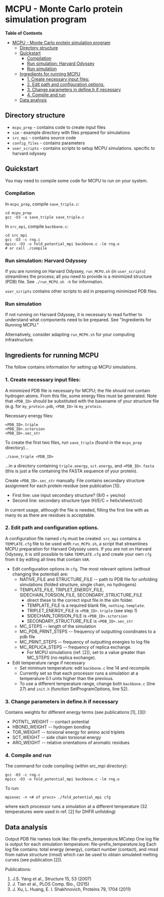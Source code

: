 # MCPU - Monte Carlo protein simulation program

<!-- markdown-toc start - Don't edit this section. Run M-x markdown-toc-refresh-toc -->
**Table of Contents**

- [MCPU - Monte Carlo protein simulation program](#mcpu---monte-carlo-protein-simulation-program)
    - [Directory structure](#directory-structure)
    - [Quickstart](#quickstart)
        - [Compilation](#compilation)
        - [Run simulation: Harvard Odyssey](#run-simulation-harvard-odyssey)
        - [Run simulation](#run-simulation)
    - [Ingredients for running MCPU](#ingredients-for-running-mcpu)
        - [1. Create necessary input files:](#1-create-necessary-input-files)
        - [2. Edit path and configuration options.](#2-edit-path-and-configuration-options)
        - [3. Change parameters in define.h if necessary](#3-change-parameters-in-defineh-if-necessary)
        - [4. Compile and run](#4-compile-and-run)
    - [Data analysis](#data-analysis)

<!-- markdown-toc end -->


## Directory structure
- `mcpu_prep` - contains code to create input files
- `sim` - example directory with files prepared for simulations
- `src_mpi` - contains source code
- `config_files` - contains parameters
- `user_scripts` - contains scripts to setup MCPU simulations. specific to harvard odyssey

## Quickstart
You may need to compile some code for MCPU to run on your system.

### Compilation
In `mcpu_prep`, compile `save_triple.c`:

    cd mcpu_prep
	gcc -O3 -o save_triple save_triple.c

In `src_mpi`, compile `backbone.c`:

    cd src_mpi
	gcc -O3 -c rng.c
	mpicc -O3 -o fold_potential_mpi backbone.c -lm rng.o
	# or call ./compile

### Run simulation: Harvard Odyssey

If you are running on Harvard Odyssey, `run_MCPU.sh` (in `user_scripts`) streamlines the process; all you need to provide is a minimized structure (PDB) file. See `./run_MCPU.sh -h` for information.

`user_scripts` contains other scripts to aid in preparing minimized PDB files.

### Run simulation

If not running on Harvard Odyssey, it is necessary to read further to understand what components need to be prepared. See "Ingredients for Running MCPU."

Alternatively, consider adapting `run_MCPH.sh` for your computing infrastructure.

## Ingredients for running MCPU
The follow contains information for setting up MCPU simulations.

### 1. Create necessary input files:
A minimized PDB file is necessary for MCPU; the file should not contain hydrogen atoms. From this file, some energy files must be generated. Note that `<PDB_ID>` should be substituted with the basename of your structure file (e.g. for `my_protein.pdb`, `<PDB_ID>` is `my_protein`.

Necessary energy files:

	<PDB_ID>.triple
	<PDB_ID>.sctorsion
	<PDB_ID>.sec_str

To create the first two files, run `save_triple` (found in the `mcpu_prep` directory)...

	./save_triple <PDB_ID>

...in a directory containing `triple.energy`, `sct.energy`, and `<PDB_ID>.fasta` (this is just a file containing the FASTA sequence of your protein).

Create `<PDB_ID>.sec_str` manually. File contains secondary structure assignment for each protein residue (see publication [1]).

- First line: use input secondary structure? (9/0 = yes/no)
- Second line: secondary structure type (H/E/C = helix/sheet/coil)

In current usage, although the file is needed, filling the first line with as many ``0``s as there are residues is acceptable.

### 2. Edit path and configuration options. 
A configuration file named `cfg` must be created. `src_mpi` contains a `TEMPLATE.cfg` file to be used with `run_MCPU.sh`, a script that streamlines MCPU preparation for Harvard Odyssey users. If you are not on Harvard Odyssey, it is still possible to take `TEMPLATE.cfg` and create your own `cfg` from it by editing all lines that contain `VAR`.

- Edit configuration options in `cfg`. The most relevant options (without changing the potential) are:
	- NATIVE_FILE and STRUCTURE_FILE -- path to PDB file for unfolding simulations (folded structure, single chain, no hydrogens)
	- TEMPLATE_FILE, TRIPLET_ENERGY_FILE, SIDECHAIN_TORSION_FILE, SECONDARY_STRUCTURE_FILE 
		- direct these to the correct input file in the sim folder. 
		- TEMPLATE_FILE is a required blank file, `nothing.template`.
		- TRIPLET_ENERGY_FILE is `<PDB_ID>.triple` (see step 1)
		- SIDECHAIN_TORSION_FILE is `<PDB_ID>.sctorsion`
		- SECONDARY_STRUCTURE_FILE is `<PDB_ID>.sec_str`
	- MC_STEPS -- length of the simulation
	- MC_PDB_PRINT_STEPS -- frequency of outputting coordinates to a pdb file
	- MC_PRINT_STEPS -- frequency of outputting energies to log file
	- MC_REPLICA_STEPS -- frequency of replica exchange. 
		- For MCPU simulations (ref. [2]), set to a value greater than MC_STEPS (no replica exchange).
- Edit temperature range if necessary 
	- Set minimum temperature: edit `backbone.c` line 14 and recompile.
	- Currently set so that each processor runs a simulation at a temperature 0.1 units higher than the previous.
	- To use a different temperature range, change both `backbone.c` (line 27) and `init.h` (function SetProgramOptions, line 52). 


### 3. Change parameters in define.h if necessary
Contains weights for different energy terms (see publications [1], [3]): 

- POTNTL_WEIGHT -- contact potential
- HBOND_WEIGHT -- hydrogen bonding
- TOR_WEIGHT -- torsional energy for amino acid triplets
- SCT_WEIGHT -- side chain torsional energy
- ARO_WEIGHT -- relative orientations of aromatic residues


### 4. Compile and run
The command for code compiling (within src_mpi directory):

	gcc -03 -c rng.c
    mpicc -O3 -o fold_potential_mpi backbone.c -lm rng.o

To run:

    mpiexec -n <# of procs> ./fold_potential_mpi cfg

where each processor runs a simulation at a different temperature (32 temperatures were used in ref. [2] for DHFR unfolding)


## Data analysis
Output PDB file names look like: file-prefix_temperature.MCstep
One log file is output for each simulation temperature: file-prefix_temperature.log
Each log file contains:
total energy (energy), contact number (contact), and rmsd from native structure (rmsd)
which can be used to obtain simulated melting curves (see publication [2]).


Publications:
1. J.S. Yang et al., Structure 15, 53 (2007)
2. J. Tian et al., PLOS Comp. Bio., (2015)
3. J. Xu, L. Huang, E. I. Shakhnovich, Proteins 79, 1704 (2011)

